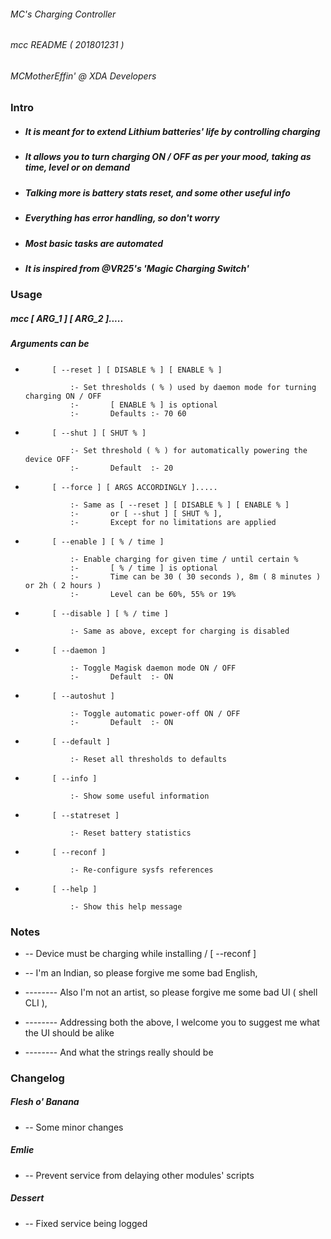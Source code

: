 ###### MC's Charging Controller
###### mcc README ( 201801231 )
###### MCMotherEffin' @ XDA Developers

### Intro

* ##### It is meant for to extend Lithium batteries' life by controlling charging

* ##### It allows you to turn charging ON / OFF as per your mood, taking as time, level or on demand

* ##### Talking more is battery stats reset, and some other useful info

* ##### Everything has error handling, so don't worry

* ##### Most basic tasks are automated

* ##### It is inspired from @VR25's 'Magic Charging Switch'

### Usage

##### mcc [ ARG_1 ] [ ARG_2 ].....

##### Arguments can be

*           [ --reset ] [ DISABLE % ] [ ENABLE % ]

                :- Set thresholds ( % ) used by daemon mode for turning charging ON / OFF
                :-       [ ENABLE % ] is optional
                :-       Defaults :- 70 60

*           [ --shut ] [ SHUT % ]

                :- Set threshold ( % ) for automatically powering the device OFF
                :-       Default  :- 20

*           [ --force ] [ ARGS ACCORDINGLY ].....

                :- Same as [ --reset ] [ DISABLE % ] [ ENABLE % ]
                :-       or [ --shut ] [ SHUT % ],
                :-       Except for no limitations are applied

*           [ --enable ] [ % / time ]

                :- Enable charging for given time / until certain % 
                :-       [ % / time ] is optional
                :-       Time can be 30 ( 30 seconds ), 8m ( 8 minutes ) or 2h ( 2 hours )
                :-       Level can be 60%, 55% or 19%

*           [ --disable ] [ % / time ]

                :- Same as above, except for charging is disabled

*           [ --daemon ]

                :- Toggle Magisk daemon mode ON / OFF
                :-       Default  :- ON

*           [ --autoshut ]

                :- Toggle automatic power-off ON / OFF
                :-       Default  :- ON

*           [ --default ]

                :- Reset all thresholds to defaults

*           [ --info ]

                :- Show some useful information

*           [ --statreset ]

                :- Reset battery statistics

*           [ --reconf ]

                :- Re-configure sysfs references

*           [ --help ]

                :- Show this help message

### Notes

*  --  Device must be charging while installing / [ --reconf ]

*  --  I'm an Indian, so please forgive me some bad English,
*  --------  Also I'm not an artist, so please forgive me some bad UI ( shell CLI ),
*  --------  Addressing both the above, I welcome you to suggest me what the UI should be alike
*  --------  And what the strings really should be

### Changelog

##### Flesh o' Banana

*  --  Some minor changes

##### Emlie

*  --  Prevent service from delaying other modules' scripts

##### Dessert

*  --  Fixed service being logged
